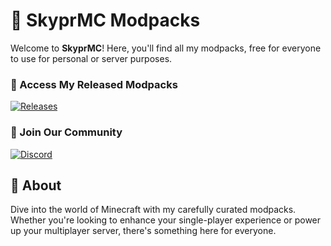 # 🌌 SkyprMC Modpacks

Welcome to **SkyprMC**! Here, you'll find all my modpacks, free for everyone to use for personal or server purposes.

### 🔗 Access My Released Modpacks
[![Releases](https://img.shields.io/github/v/release/skzppr/smp?label=Download%20Modpacks&style=for-the-badge)](https://github.com/skzppr/smp/releases)

### 💬 Join Our Community
[![Discord](https://img.shields.io/discord/1181134368668930091?label=Join%20our%20Discord&style=for-the-badge&logo=discord)](https://discord.gg/sBgVZBQtXY)

## 📜 About
Dive into the world of Minecraft with my carefully curated modpacks. Whether you're looking to enhance your single-player experience or power up your multiplayer server, there's something here for everyone.
